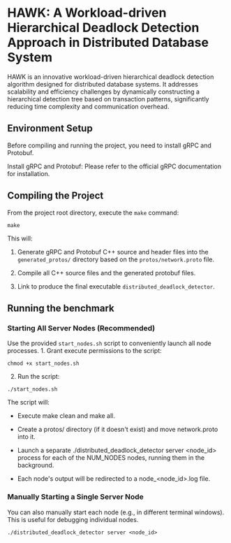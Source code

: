 # HAWK: A Workload-driven Hierarchical Deadlock Detection Approach in Distributed Database System

HAWK is an innovative workload-driven hierarchical deadlock detection algorithm designed for distributed database systems. It addresses scalability and efficiency challenges by dynamically constructing a hierarchical detection tree based on transaction patterns, significantly reducing time complexity and communication overhead.

## Environment Setup
Before compiling and running the project, you need to install gRPC and Protobuf.

Install gRPC and Protobuf:
Please refer to the official gRPC documentation for installation.


## Compiling the Project
From the project root directory, execute the `make` command:
```
make
```
This will:

1. Generate gRPC and Protobuf C++ source and header files into the `generated_protos/` directory based on the `protos/network.proto` file.

2. Compile all C++ source files and the generated protobuf files.

3. Link to produce the final executable `distributed_deadlock_detector`.

## Running the benchmark
### Starting All Server Nodes (Recommended)
Use the provided `start_nodes.sh` script to conveniently launch all node processes.
1. 
Grant execute permissions to the script:
```
chmod +x start_nodes.sh
```

2. Run the script:
```
./start_nodes.sh
```
The script will:

- Execute make clean and make all.

- Create a protos/ directory (if it doesn't exist) and move network.proto into it.

- Launch a separate ./distributed_deadlock_detector server <node_id> process for each of the NUM_NODES nodes, running them in the background.

- Each node's output will be redirected to a node_<node_id>.log file.


### Manually Starting a Single Server Node
You can also manually start each node (e.g., in different terminal windows). This is useful for debugging individual nodes.
```
./distributed_deadlock_detector server <node_id>
```